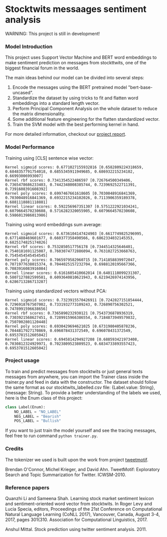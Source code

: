 # Stocktwits messaages sentiment analysis
WARNING: This project is still in development!

### Model Introduction
This project uses Support Vector Machine and BERT word embeddings to make sentiment prediction on messages from stockttwits, one of the biggest financial forum in the world.

The main ideas behind our model can be divided into several steps:
1. Encode the messages using the BERT pretrained model "bert-base-uncased".
2. Standardize the dataset by using tricks to fit and flatten word embeddings into a standard length vector.
3. Perform Principal Component Analysis on the whole dataset to reduce the matrix dimensionality.
4. Some additional feature engineering for the flatten standardized vector.
5. Train the SVM model with the best performing kernel in hand.

For more detailed information, checkout our [project report](https://github.com/AMOOOMA/stocktwits-svm-nlp).

### Model Performance
Training using [CLS] sentence wise vector:
```
Kernel sigmoid scores: 0.6771027155932816 [0.6582809224318659, 0.6848357791754018, 0.6855345911949685, 0.686932215234102, 0.66993006993007]
Kernel rbf scores: 0.7341354522486597 [0.726764500349406, 0.7365478686233403, 0.7442348008385744, 0.7239692522711391, 0.7391608391608392]
Kernel poly scores: 0.6997467661618605 [0.7030048916841369, 0.7030048916841369, 0.6932215234102026, 0.7113906359189378, 0.6881118881118881]
Kernel linear scores: 0.592256967351307 [0.5751222921034241, 0.6079664570230608, 0.5716282320055905, 0.6079664570230608, 0.5986013986013986]
```

Training using word embeddings sum average:
```
Kernel sigmoid scores: 0.6736104147424903 [0.6617749825296995, 0.6771488469601677, 0.660377358490566, 0.6862334032145353, 0.6825174825174826]
Kernel rbf scores: 0.7532850517756178 [0.7344514325646401, 0.7540181691125087, 0.7603074772886094, 0.7631027253668763, 0.7545454545454545]
Kernel poly scores: 0.7065979582960715 [0.7141858839972047, 0.7071977638015374, 0.7044025157232704, 0.6988120195667366, 0.7083916083916084]
Kernel linear scores: 0.6161605410662014 [0.6401118099231307, 0.5807127882599581, 0.6093640810621943, 0.6219426974143956, 0.6286713286713287]
```

Training using standardized vectors without PCA:
```
Kernel sigmoid scores: 0.7323915570426911 [0.7242827151854444, 0.7296918767507002, 0.7331932773109243, 0.726890756302521, 0.7478991596638656]
Kernel rbf scores: 0.7365890232930121 [0.7543736878936319, 0.7303921568627451, 0.7289915966386554, 0.7184873949579832, 0.7507002801120448]
Kernel poly scores: 0.6930429694621025 [0.6731980405878236, 0.7044817927170869, 0.696078431372549, 0.696078431372549, 0.6953781512605042]
Kernel linear scores: 0.6945814294927208 [0.688593421973408, 0.7030812324929971, 0.7023809523809523, 0.6834733893557423, 0.6953781512605042]
```

### Project usage
To train and predict messages from stocktwits or just general texts messages from anywhere, you can import the Trainer class inside the trainer.py and feed in data with the constructor. The dataset should follow the same format as our stocktwits_labelled.csv file: {Label.value: String}, {message: String}. To provide a better understanding of the labels we used, here is the Enum class of this project:
```Python
class Label(Enum):
    NO_LABEL = "NO_LABEL"
    NEG_LABEL = "Bearish"
    POS_LABEL = "Bullish"
```

If you want to just train the model yourself and see the tracing messages, feel free to run command `python trainer.py`.

### Credits
The tokenizer we used is built upon the work from project [tweetmotif](https://github.com/brendano/tweetmotif).

Brendan O'Connor, Michel Krieger, and David Ahn. TweetMotif: Exploratory Search and Topic Summarization for Twitter. ICWSM-2010.

### Reference papers

Quanzhi Li and Sameena Shah. Learning stock market sentiment lexicon and sentiment-oriented word vector from stocktwits. In Roger Levy and Lucia Specia, editors, Proceedings of the 21st Conference on Computational Natural Language Learning (CoNLL 2017), Vancouver, Canada, August 3-4, 2017, pages 301{310. Association for Computational Linguistics, 2017.

Anshul Mittal. Stock prediction using twitter sentiment analysis. 2011.
